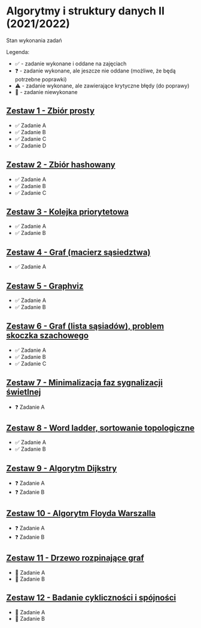 # Algorytmy i struktury danych II (2021/2022)

Stan wykonania zadań

Legenda:

- :white_check_mark: - zadanie wykonane i oddane na zajęciach
- :question: - zadanie wykonane, ale jeszcze nie oddane (możliwe, że będą potrzebne poprawki)
- :warning: - zadanie wykonane, ale zawierające krytyczne błędy (do poprawy)
- :black_square_button: - zadanie niewykonane

## [Zestaw 1 - Zbiór prosty](Zestaw%2001)

- :white_check_mark: Zadanie A
- :white_check_mark: Zadanie B
- :white_check_mark: Zadanie C
- :white_check_mark: Zadanie D

## [Zestaw 2 - Zbiór hashowany](Zestaw%2002)

- :white_check_mark: Zadanie A
- :white_check_mark: Zadanie B
- :white_check_mark: Zadanie C

## [Zestaw 3 - Kolejka priorytetowa](Zestaw%2003)

- :white_check_mark: Zadanie A
- :white_check_mark: Zadanie B

## [Zestaw 4 - Graf (macierz sąsiedztwa)](Zestaw%2004)

- :white_check_mark: Zadanie A

## [Zestaw 5 - Graphviz](Zestaw%2005)

- :white_check_mark: Zadanie A
- :white_check_mark: Zadanie B

## [Zestaw 6 - Graf (lista sąsiadów), problem skoczka szachowego](Zestaw%2006)

- :white_check_mark: Zadanie A
- :white_check_mark: Zadanie B
- :white_check_mark: Zadanie C

## [Zestaw 7 - Minimalizacja faz sygnalizacji świetlnej](Zestaw%2007)

- :question: Zadanie A

## [Zestaw 8 - Word ladder, sortowanie topologiczne](Zestaw%2008)

- :white_check_mark: Zadanie A
- :white_check_mark: Zadanie B

## [Zestaw 9 - Algorytm Dijkstry](Zestaw%2009)

- :question: Zadanie A
- :question: Zadanie B

## [Zestaw 10 - Algorytm Floyda Warszalla](Zestaw%2010)

- :question: Zadanie A
- :question: Zadanie B

## [Zestaw 11 - Drzewo rozpinające graf](Zestaw%2011)

- :black_square_button: Zadanie A
- :black_square_button: Zadanie B

## [Zestaw 12 - Badanie cykliczności i spójności](Zestaw%2012)

- :black_square_button: Zadanie A
- :black_square_button: Zadanie B
